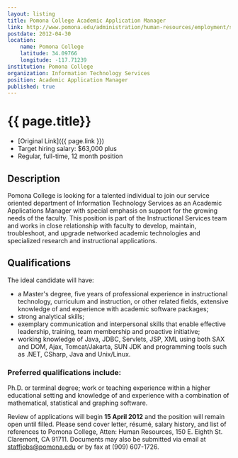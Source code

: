```yaml
---
layout: listing
title: Pomona College Academic Application Manager
link: http://www.pomona.edu/administration/human-resources/employment/staff-jobs.aspx
postdate: 2012-04-30
location:
	name: Pomona College
	latitude: 34.09766
	longitude: -117.71239
institution: Pomona College
organization: Information Technology Services
position: Academic Application Manager
published: true
---
```


# {{ page.title}}

* [Original Link]({{ page.link }})
* Target hiring salary: $63,000 plus
* Regular, full-time, 12 month position

## Description
Pomona College is looking for a talented individual to join our service oriented department of Information Technology Services as an Academic Applications Manager with special emphasis on support for the growing needs of the faculty.  This position is part of the Instructional Services team and works in close relationship with faculty to develop, maintain, troubleshoot, and upgrade networked academic technologies and specialized research and instructional applications.

## Qualifications
The ideal candidate will have: 
* a Master's degree, five years of professional experience in instructional technology, curriculum and instruction, or other related fields, extensive knowledge of and experience with academic software packages; 
* strong analytical skills; 
* exemplary communication and interpersonal skills that enable effective leadership, training, team membership and proactive initiative; 
* working knowledge of Java, JDBC, Servlets, JSP, XML using both SAX and DOM, Ajax, Tomcat/Jakarta, SUN JDK and programming tools such as .NET, CSharp, Java and Unix/Linux.

### Preferred qualifications include: 
Ph.D. or terminal degree; work or teaching experience within a higher educational setting and knowledge of and experience with a combination of mathematical, statistical and graphing software.

Review of applications will begin **15 April 2012** and the position will remain open until filled.  Please send cover letter, résumé, salary history, and list of references to Pomona College, Atten: Human Resources, 150 E. Eighth St. Claremont, CA 91711. Documents may also be submitted via email at <staffjobs@pomona.edu> or by fax at (909) 607-1726.